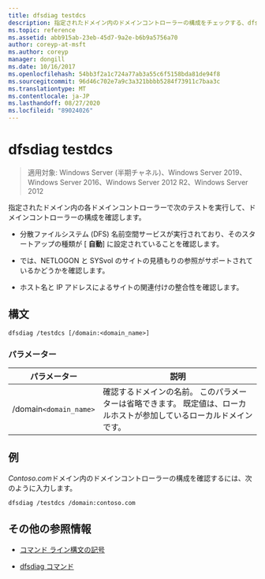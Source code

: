 ```yaml
---
title: dfsdiag testdcs
description: 指定されたドメイン内のドメインコントローラーの構成をチェックする、dfs diag testdcs コマンドの参照記事。
ms.topic: reference
ms.assetid: abb915ab-23eb-45d7-9a2e-b6b9a5756a70
author: coreyp-at-msft
ms.author: coreyp
manager: dongill
ms.date: 10/16/2017
ms.openlocfilehash: 54bb3f2a1c724a77ab3a55c6f5158bda81de94f8
ms.sourcegitcommit: 96d46c702e7a9c3a321bbbb5284f73911c7baa3c
ms.translationtype: MT
ms.contentlocale: ja-JP
ms.lasthandoff: 08/27/2020
ms.locfileid: "89024026"
---
```

# <a name="dfsdiag-testdcs"></a>dfsdiag testdcs

> 適用対象: Windows Server (半期チャネル)、Windows Server 2019、Windows Server 2016、Windows Server 2012 R2、Windows Server 2012

指定されたドメイン内の各ドメインコントローラーで次のテストを実行して、ドメインコントローラーの構成を確認します。

- 分散ファイルシステム (DFS) 名前空間サービスが実行されており、そのスタートアップの種類が [ **自動**] に設定されていることを確認します。

- では、NETLOGON と SYSvol のサイトの見積もりの参照がサポートされているかどうかを確認します。

- ホスト名と IP アドレスによるサイトの関連付けの整合性を確認します。

## <a name="syntax"></a>構文

```
dfsdiag /testdcs [/domain:<domain_name>]
```

### <a name="parameters"></a>パラメーター

| パラメーター | 説明 |
| --------- | ----------- |
| /domain`<domain_name>` | 確認するドメインの名前。 このパラメーターは省略できます。 既定値は、ローカルホストが参加しているローカルドメインです。 |

## <a name="examples"></a>例

*Contoso.com*ドメイン内のドメインコントローラーの構成を確認するには、次のように入力します。

```
dfsdiag /testdcs /domain:contoso.com
```

## <a name="additional-references"></a>その他の参照情報

- [コマンド ライン構文の記号](command-line-syntax-key.md)

- [dfsdiag コマンド](dfsdiag.md)
